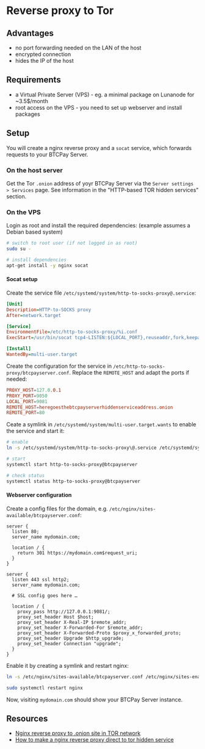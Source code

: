 # Reverse proxy to Tor

## Advantages

* no port forwarding needed on the LAN of the host
* encrypted connection
* hides the IP of the host

## Requirements

* a Virtual Private Server (VPS) - eg. a minimal package on Lunanode for ~3.5$/month
* root access on the VPS - you need to set up webserver and install packages

## Setup

You will create a nginx reverse proxy and a `socat` service, which forwards requests to your BTCPay Server.

### On the host server

Get the Tor `.onion` address of yoyr BTCPay Server via the `Server settings > Services` page.
See information in the "HTTP-based TOR hidden services" section.

### On the VPS

Login as root and install the required dependencies: (example assumes a Debian based system)

```bash
# switch to root user (if not logged in as root)
sudo su -

# install dependencies
apt-get install -y nginx socat
```

#### Socat setup

Create the service file `/etc/systemd/system/http-to-socks-proxy@.service`:

```ini
[Unit]
Description=HTTP-to-SOCKS proxy
After=network.target

[Service]
EnvironmentFile=/etc/http-to-socks-proxy/%i.conf
ExecStart=/usr/bin/socat tcp4-LISTEN:${LOCAL_PORT},reuseaddr,fork,keepalive,bind=127.0.0.1 SOCKS4A:${PROXY_HOST}:${REMOTE_HOST}:${REMOTE_PORT},socksport=${PROXY_PORT}

[Install]
WantedBy=multi-user.target
```

Create the configuration for the service in `/etc/http-to-socks-proxy/btcpayserver.conf`.
Replace the `REMOTE_HOST` and adapt the ports if needed:

```conf
PROXY_HOST=127.0.0.1
PROXY_PORT=9050
LOCAL_PORT=9081
REMOTE_HOST=heregoesthebtcpayserverhiddenserviceaddress.onion
REMOTE_PORT=80
```

Ceate a symlink in `/etc/systemd/system/multi-user.target.wants` to enable the service and start it:

```bash
# enable
ln -s /etc/systemd/system/http-to-socks-proxy\@.service /etc/systemd/system/multi-user.target.wants/http-to-socks-proxy\@btcpayserver.service

# start
systemctl start http-to-socks-proxy@btcpayserver

# check status
systemctl status http-to-socks-proxy@btcpayserver
```

#### Webserver configuration

Create a config files for the domain, e.g. `/etc/nginx/sites-available/btcpayserver.conf`:

```nginx
server {
  listen 80;
  server_name mydomain.com;

  location / {
    return 301 https://mydomain.com$request_uri;
  }
}

server {
  listen 443 ssl http2;
  server_name mydomain.com;

  # SSL config goes here …

  location / {
    proxy_pass http://127.0.0.1:9081/;
    proxy_set_header Host $host;
    proxy_set_header X-Real-IP $remote_addr;
    proxy_set_header X-Forwarded-For $remote_addr;
    proxy_set_header X-Forwarded-Proto $proxy_x_forwarded_proto;
    proxy_set_header Upgrade $http_upgrade;
    proxy_set_header Connection "upgrade";
  }
}
```

Enable it by creating a symlink and restart nginx:

```bash
ln -s /etc/nginx/sites-available/btcpayserver.conf /etc/nginx/sites-enabled/btcpayserver.conf

sudo systemctl restart nginx
```

Now, visiting `mydomain.com` should show your BTCPay Server instance.

## Resources

* [Nginx reverse proxy to .onion site in TOR network](https://itgala.xyz/nginx-reverse-proxy-to-onion-site-in-tor-network/)
* [How to make a nginx reverse proxy direct to tor hidden service](https://stackoverflow.com/questions/55487324/how-to-make-a-nginx-reverse-proxy-direct-to-tor-hidden-service)
